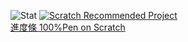 <!--![CharlieHandwriting](https://github-readme-stats.vercel.app/api/pin/?username=charlie-moomoo&repo=CharlieHandwriting)-->
![Stat](https://github-readme-stats.vercel.app/api?username=charlie-moomoo&hide=contribs,prs,issues,stars&theme=gruvbox&include_all_commits=true&show_icons=true)
[![Scratch Recommended Project](https://cdn2.scratch.mit.edu/get_image/project/490426608_3840x2160.png)<br/>
進度條 100%Pen on Scratch](https://scratch.mit.edu/projects/490426608/)
